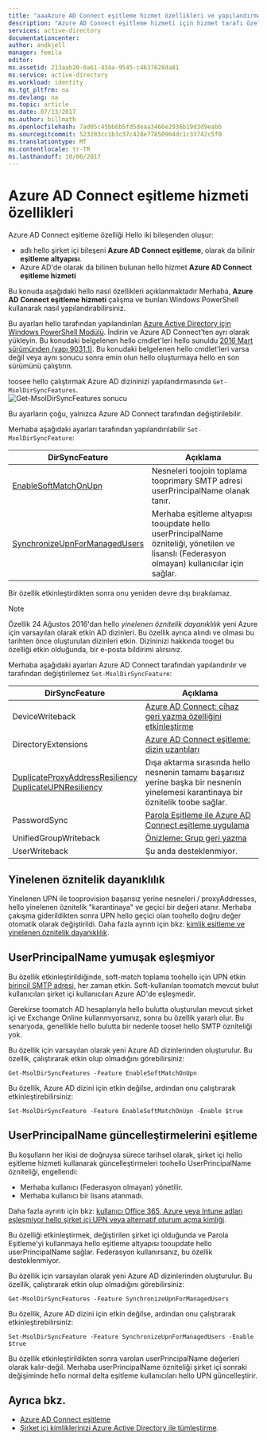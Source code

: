 ```yaml
---
title: "aaaAzure AD Connect eşitleme hizmet özellikleri ve yapılandırma | Microsoft Docs"
description: "Azure AD Connect eşitleme hizmeti için hizmet tarafı özelliklerini açıklar."
services: active-directory
documentationcenter: 
author: andkjell
manager: femila
editor: 
ms.assetid: 213aab20-0a61-434a-9545-c4637628da81
ms.service: active-directory
ms.workload: identity
ms.tgt_pltfrm: na
ms.devlang: na
ms.topic: article
ms.date: 07/13/2017
ms.author: billmath
ms.openlocfilehash: 7ad05c45bb6b5fd5deaa3466e2936b19d3d9eabb
ms.sourcegitcommit: 523283cc1b3c37c428e77850964dc1c33742c5f0
ms.translationtype: MT
ms.contentlocale: tr-TR
ms.lasthandoff: 10/06/2017
---
```

# <a name="azure-ad-connect-sync-service-features"></a>Azure AD Connect eşitleme hizmeti özellikleri
Azure AD Connect eşitleme özelliği Hello iki bileşenden oluşur:

* adlı hello şirket içi bileşeni **Azure AD Connect eşitleme**, olarak da bilinir **eşitleme altyapısı**.
* Azure AD'de olarak da bilinen bulunan hello hizmet **Azure AD Connect eşitleme hizmeti**

Bu konuda aşağıdaki hello nasıl özellikleri açıklanmaktadır Merhaba, **Azure AD Connect eşitleme hizmeti** çalışma ve bunları Windows PowerShell kullanarak nasıl yapılandırabilirsiniz.

Bu ayarları hello tarafından yapılandırılan [Azure Active Directory için Windows PowerShell Modülü](http://aka.ms/aadposh). İndirin ve Azure AD Connect'ten ayrı olarak yükleyin. Bu konudaki belgelenen hello cmdlet'leri hello sunuldu [2016 Mart sürümünden (yapı 9031.1)](http://social.technet.microsoft.com/wiki/contents/articles/28552.microsoft-azure-active-directory-powershell-module-version-release-history.aspx#Version_9031_1). Bu konudaki belgelenen hello cmdlet'leri varsa değil veya aynı sonucu sonra emin olun hello oluşturmaya hello en son sürümünü çalıştırın.

toosee hello çalıştırmak Azure AD dizininizi yapılandırmasında `Get-MsolDirSyncFeatures`.  
![Get-MsolDirSyncFeatures sonucu](./media/active-directory-aadconnectsyncservice-features/getmsoldirsyncfeatures.png)

Bu ayarların çoğu, yalnızca Azure AD Connect tarafından değiştirilebilir.

Merhaba aşağıdaki ayarları tarafından yapılandırılabilir `Set-MsolDirSyncFeature`:

| DirSyncFeature | Açıklama |
| --- | --- |
| [EnableSoftMatchOnUpn](#userprincipalname-soft-match) |Nesneleri toojoin toplama tooprimary SMTP adresi userPrincipalName olanak tanır. |
| [SynchronizeUpnForManagedUsers](#synchronize-userprincipalname-updates) |Merhaba eşitleme altyapısı tooupdate hello userPrincipalName özniteliği, yönetilen ve lisanslı (Federasyon olmayan) kullanıcılar için sağlar. |

Bir özellik etkinleştirdikten sonra onu yeniden devre dışı bırakılamaz.

> [!NOTE]
> Özellik 24 Ağustos 2016'dan hello *yinelenen öznitelik dayanıklılık* yeni Azure için varsayılan olarak etkin AD dizinleri. Bu özellik ayrıca alındı ve olması bu tarihten önce oluşturulan dizinleri etkin. Dizininizi hakkında tooget bu özelliği etkin olduğunda, bir e-posta bildirimi alırsınız.
> 
> 

Merhaba aşağıdaki ayarları Azure AD Connect tarafından yapılandırılır ve tarafından değiştirilemez `Set-MsolDirSyncFeature`:

| DirSyncFeature | Açıklama |
| --- | --- |
| DeviceWriteback |[Azure AD Connect: cihaz geri yazma özelliğini etkinleştirme](active-directory-aadconnect-feature-device-writeback.md) |
| DirectoryExtensions |[Azure AD Connect eşitleme: dizin uzantıları](active-directory-aadconnectsync-feature-directory-extensions.md) |
| [DuplicateProxyAddressResiliency<br/>DuplicateUPNResiliency](#duplicate-attribute-resiliency) |Dışa aktarma sırasında hello nesnenin tamamı başarısız yerine başka bir nesnenin yinelemesi karantinaya bir öznitelik toobe sağlar. |
| PasswordSync |[Parola Eşitleme ile Azure AD Connect eşitleme uygulama](active-directory-aadconnectsync-implement-password-synchronization.md) |
| UnifiedGroupWriteback |[Önizleme: Grup geri yazma](active-directory-aadconnect-feature-preview.md#group-writeback) |
| UserWriteback |Şu anda desteklenmiyor. |

## <a name="duplicate-attribute-resiliency"></a>Yinelenen öznitelik dayanıklılık
Yinelenen UPN ile tooprovision başarısız yerine nesneleri / proxyAddresses, hello yinelenen öznitelik "karantinaya" ve geçici bir değeri atanır. Merhaba çakışma giderildikten sonra UPN hello geçici olan toohello doğru değer otomatik olarak değiştirildi. Daha fazla ayrıntı için bkz: [kimlik eşitleme ve yinelenen öznitelik dayanıklılık](active-directory-aadconnectsyncservice-duplicate-attribute-resiliency.md).

## <a name="userprincipalname-soft-match"></a>UserPrincipalName yumuşak eşleşmiyor
Bu özellik etkinleştirildiğinde, soft-match toplama toohello için UPN etkin [birincil SMTP adresi](https://support.microsoft.com/kb/2641663), her zaman etkin. Soft-kullanılan toomatch mevcut bulut kullanıcıları şirket içi kullanıcıları Azure AD'de eşleşmedir.

Gerekirse toomatch AD hesaplarıyla hello bulutta oluşturulan mevcut şirket içi ve Exchange Online kullanmıyorsanız, sonra bu özellik yararlı olur. Bu senaryoda, genellikle hello bulutta bir nedenle tooset hello SMTP özniteliği yok.

Bu özellik için varsayılan olarak yeni Azure AD dizinlerinden oluşturulur. Bu özellik, çalıştırarak etkin olup olmadığını görebilirsiniz:  

```
Get-MsolDirSyncFeatures -Feature EnableSoftMatchOnUpn
```

Bu özellik, Azure AD dizini için etkin değilse, ardından onu çalıştırarak etkinleştirebilirsiniz:  

```
Set-MsolDirSyncFeature -Feature EnableSoftMatchOnUpn -Enable $true
```

## <a name="synchronize-userprincipalname-updates"></a>UserPrincipalName güncelleştirmelerini eşitleme
Bu koşulların her ikisi de doğruysa sürece tarihsel olarak, şirket içi hello eşitleme hizmeti kullanarak güncelleştirmeleri toohello UserPrincipalName özniteliği, engellendi:

* Merhaba kullanıcı (Federasyon olmayan) yönetilir.
* Merhaba kullanıcı bir lisans atanmadı.

Daha fazla ayrıntı için bkz: [kullanıcı Office 365, Azure veya Intune adları eşleşmiyor hello şirket içi UPN veya alternatif oturum açma kimliği](https://support.microsoft.com/kb/2523192).

Bu özelliği etkinleştirmek, değiştirilen şirket içi olduğunda ve Parola Eşitleme'yi kullanmaya hello eşitleme altyapısı tooupdate hello userPrincipalName sağlar. Federasyon kullanırsanız, bu özellik desteklenmiyor.

Bu özellik için varsayılan olarak yeni Azure AD dizinlerinden oluşturulur. Bu özellik, çalıştırarak etkin olup olmadığını görebilirsiniz:  

```
Get-MsolDirSyncFeatures -Feature SynchronizeUpnForManagedUsers
```

Bu özellik, Azure AD dizini için etkin değilse, ardından onu çalıştırarak etkinleştirebilirsiniz:  

```
Set-MsolDirSyncFeature -Feature SynchronizeUpnForManagedUsers -Enable $true
```

Bu özellik etkinleştirildikten sonra varolan userPrincipalName değerleri olarak kalır-değil. Merhaba userPrincipalName özniteliği şirket içi sonraki değişiminde hello normal delta eşitleme kullanıcıları hello UPN güncelleştirir.  

## <a name="see-also"></a>Ayrıca bkz.
* [Azure AD Connect eşitleme](active-directory-aadconnectsync-whatis.md)
* [Şirket içi kimliklerinizi Azure Active Directory ile tümleştirme](active-directory-aadconnect.md).

